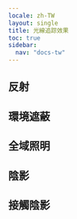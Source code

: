```yaml
---
locale: zh-TW
layout: single
title: 光線追踪效果
toc: true
sidebar:
  nav: "docs-tw"
---
```

## 反射

## 環境遮蔽

## 全域照明

## 陰影

## 接觸陰影